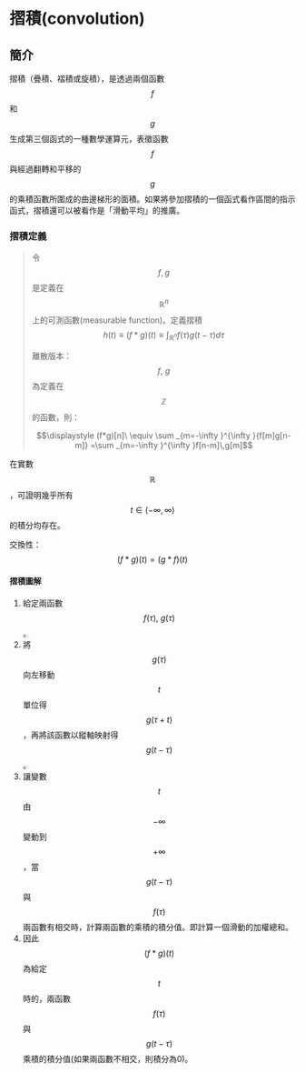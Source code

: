 # 摺積(convolution)

## 簡介

摺積（疊積、褶積或旋積），是透過兩個函數$$f$$ 和$$g$$ 生成第三個函式的一種數學運算元，表徵函數$$f$$ 與經過翻轉和平移的$$g$$ 的乘積函數所圍成的曲邊梯形的面積。如果將參加摺積的一個函式看作區間的指示函式，摺積還可以被看作是「滑動平均」的推廣。

### 摺積定義

> 令 $${\displaystyle f,g}$$是定義在 $${\displaystyle \mathbb {R} ^{n}}$$上的可測函數(measurable function)。定義摺積$$\displaystyle h(t)\equiv (f*g)(t) \equiv \int_{\mathbb{R}^n} f(\tau) g(t-\tau) d \tau$$
>
> 離散版本：$$f,~g$$為定義在$$\mathbb{Z}$$的函數，則：
>
> $$\displaystyle (f*g)[n]\ \equiv \sum _{m=-\infty }^{\infty }{f[m]g[n-m]} =\sum _{m=-\infty }^{\infty }f[n-m]\,g[m]$$
>
>

在實數$$\mathbb{R}$$，可證明幾乎所有$$t \in (-\infty, \infty)$$的積分均存在。

交換性：$$\displaystyle  (f*g)(t) = (g*f)(t)$$

#### 摺積圖解

1. 給定兩函數$$f(\tau), ~g(\tau)$$。
2. 將$$g(\tau)$$向左移動$$t$$單位得$$g(\tau+t)$$，再將該函數以縱軸映射得$$g(t-\tau)$$。
3. 讓變數$$t$$由$$-\infty$$變動到$$+\infty$$，當$$g(t-\tau)$$與$$f(\tau)$$兩函數有相交時，計算兩函數的乘積的積分值。即計算一個滑動的加權總和。
4. 因此$$(f*g)(t)$$為給定$$t$$時的，兩函數$$f(\tau)$$與$$g(t-\tau)$$乘積的積分值(如果兩函數不相交，則積分為0)。
